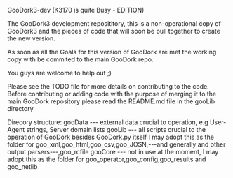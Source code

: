 GooDork3-dev (K3170 is quite Busy - EDITION)


The GooDork3  development reposititory, this is a non-operational copy of GooDork3 and the
pieces of code that will soon be pull together to create the new version.

As soon as all the Goals for this version of GooDork are met the working copy with be commited to the
main GooDork repo.

You guys are welcome to help out ;)

Please see the TODO file for more details on contributing to the code.
Before contributing or adding code with the purpose of merging it to the main GooDork repository
please read the README.md file in the gooLib directory

Direcory structure:
		gooData --- external data crucial to operation, e.g User-Agent strings, Server domain lists
		gooLib --- all scripts crucial to the operation of GooDork besides GooDork.py itself
				I may adopt this as the folder for goo_xml,goo_html,goo_csv,goo_JOSN,---and generally and other output parsers---,goo_rcfile
		gooCore --- not in use at the moment, I may adopt this as the folder for goo_operator,goo_config,goo_results and goo_netlib
